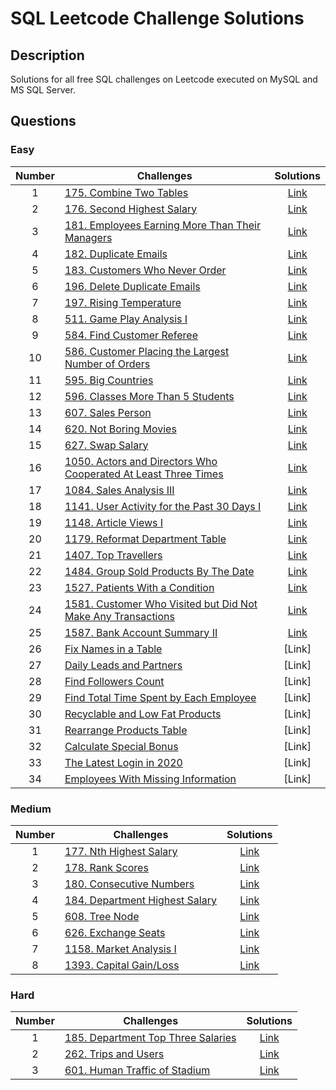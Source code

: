 # SQL Leetcode Challenge Solutions

## Description
Solutions for all free SQL challenges on Leetcode executed on MySQL and MS SQL Server.

## Questions
### Easy
| Number| Challenges | Solutions|
| :---:| --- | :---: |
| 1 | [175. Combine Two Tables](https://leetcode.com/problems/combine-two-tables/) | [Link](https://github.com/qanhnn12/SQL-Leetcode-Challenge-Solutions/blob/main/Easy/175.Combine-Two-Tables.sql) |
| 2 | [176. Second Highest Salary](https://leetcode.com/problems/second-highest-salary/) | [Link](https://github.com/qanhnn12/SQL-Leetcode-Challenge-Solutions/blob/main/Easy/176.Second-Highest-Salary.sql) | 
| 3 | [181. Employees Earning More Than Their Managers](https://leetcode.com/problems/employees-earning-more-than-their-managers/) | [Link](https://github.com/qanhnn12/SQL-Leetcode-Challenge-Solutions/blob/main/Easy/181.Employees-Earning-More-Than-Their-Managers.sql) | 
| 4 | [182. Duplicate Emails](https://leetcode.com/problems/duplicate-emails/) | [Link](https://github.com/qanhnn12/SQL-Leetcode-Challenge-Solutions/blob/main/Easy/182.Duplicate-Emails.sql) | 
| 5 | [183. Customers Who Never Order](https://leetcode.com/problems/customers-who-never-order/) | [Link](https://github.com/qanhnn12/SQL-Leetcode-Challenge-Solutions/blob/main/Easy/183.Customers-Who-Never-Order.sql) | 
| 6 | [196. Delete Duplicate Emails](https://leetcode.com/problems/delete-duplicate-emails/)| [Link](https://github.com/qanhnn12/SQL-Leetcode-Challenge-Solutions/blob/main/Easy/196.Delete-Duplicate-Emails.sql) | 
| 7 | [197. Rising Temperature](https://leetcode.com/problems/rising-temperature/) | [Link](https://github.com/qanhnn12/SQL-Leetcode-Challenge-Solutions/blob/main/Easy/197.Rising-Temperature.sql) | 
| 8 | [511. Game Play Analysis I](https://leetcode.com/problems/game-play-analysis-i/) | [Link](https://github.com/qanhnn12/SQL-Leetcode-Challenge-Solutions/blob/main/Easy/511.%20Game-Play-Analysis-I.sql) |
| 9 | [584. Find Customer Referee](https://leetcode.com/problems/find-customer-referee/) | [Link](https://github.com/qanhnn12/SQL-Leetcode-Challenge-Solutions/blob/main/Easy/584.Find-Customer-Referee.sql) | 
| 10 | [586. Customer Placing the Largest Number of Orders](https://leetcode.com/problems/customer-placing-the-largest-number-of-orders/) | [Link](https://github.com/qanhnn12/SQL-Leetcode-Challenge-Solutions/blob/main/Easy/586.Customer-Placing-the-Largest-Number-of-Orders.sql) | 
| 11 | [595. Big Countries](https://leetcode.com/problems/big-countries/) | [Link](https://github.com/qanhnn12/SQL-Leetcode-Challenge-Solutions/blob/main/Easy/595.Big-Countries.sql) | 
| 12 | [596. Classes More Than 5 Students](https://leetcode.com/problems/classes-more-than-5-students/) | [Link](https://github.com/qanhnn12/SQL-Leetcode-Challenge-Solutions/blob/main/Easy/596.Classes-More-Than-5-Students.sql) | 
| 13 | [607. Sales Person](https://leetcode.com/problems/sales-person/) | [Link](https://github.com/qanhnn12/SQL-Leetcode-Challenge-Solutions/blob/main/Easy/607.Sales-Person.sql) | 
| 14 | [620. Not Boring Movies](https://leetcode.com/problems/not-boring-movies/) | [Link](https://github.com/qanhnn12/SQL-Leetcode-Challenge-Solutions/blob/main/Easy/620.Not-Boring-Movies.sql) | 
| 15 | [627. Swap Salary](https://leetcode.com/problems/swap-salary/) | [Link](https://github.com/qanhnn12/SQL-Leetcode-Challenge-Solutions/blob/main/Easy/627.Swap-Salary.sql) | 
| 16 | [1050. Actors and Directors Who Cooperated At Least Three Times](https://leetcode.com/problems/actors-and-directors-who-cooperated-at-least-three-times/) | [Link](https://github.com/qanhnn12/SQL-Leetcode-Challenge-Solutions/blob/main/Easy/1050.Actors-and-Directors-Who-Cooperated-At-Least-Three-Times.sql)|
| 17 | [1084. Sales Analysis III](https://leetcode.com/problems/sales-analysis-iii/) | [Link](https://github.com/qanhnn12/SQL-Leetcode-Challenge-Solutions/blob/main/Easy/1084.Sales-Analysis-III.sql) |
| 18 | [1141. User Activity for the Past 30 Days I](https://leetcode.com/problems/user-activity-for-the-past-30-days-i/) | [Link](https://github.com/qanhnn12/SQL-Leetcode-Challenge-Solutions/blob/main/Easy/1141.User-Activity-for-the-Past-30-Days-I.sql) |
| 19 | [1148. Article Views I](https://leetcode.com/problems/article-views-i/) | [Link](https://github.com/qanhnn12/SQL-Leetcode-Challenge-Solutions/blob/main/Easy/1148.Article-Views-I.sql)|
| 20 | [1179. Reformat Department Table](https://leetcode.com/problems/reformat-department-table/) | [Link](https://github.com/qanhnn12/SQL-Leetcode-Challenge-Solutions/blob/main/Easy/1179.Reformat-Department-Table.sql) |
| 21 | [1407. Top Travellers](https://leetcode.com/problems/top-travellers/) | [Link](https://github.com/qanhnn12/SQL-Leetcode-Challenge-Solutions/blob/main/Easy/1407.Top-Travellers.sql) |
| 22 | [1484. Group Sold Products By The Date](https://leetcode.com/problems/group-sold-products-by-the-date/) | [Link](https://github.com/qanhnn12/SQL-Leetcode-Challenge-Solutions/blob/main/Easy/1484.Group-Sold-Products-By-The-Date.sql) |
| 23 | [1527. Patients With a Condition](https://leetcode.com/problems/patients-with-a-condition/) | [Link](https://github.com/qanhnn12/SQL-Leetcode-Challenge-Solutions/blob/main/Easy/1527.Patients-With-a-Condition.sql) |
| 24 | [1581. Customer Who Visited but Did Not Make Any Transactions](https://leetcode.com/problems/customer-who-visited-but-did-not-make-any-transactions/) | [Link](https://github.com/qanhnn12/SQL-Leetcode-Challenge-Solutions/blob/main/Easy/1581.Customer-Who-Visited-but-Did-Not-Make-Any-Transactions.sql) |
| 25 | [1587. Bank Account Summary II](https://leetcode.com/problems/bank-account-summary-ii/) | [Link](https://github.com/qanhnn12/SQL-Leetcode-Challenge-Solutions/blob/main/Easy/1587.Bank-Account-Summary-II.sql) |
| 26 | [Fix Names in a Table](https://leetcode.com/problems/fix-names-in-a-table/) | [Link] |
| 27 | [Daily Leads and Partners](https://leetcode.com/problems/daily-leads-and-partners/) | [Link] |
| 28 | [Find Followers Count](https://leetcode.com/problems/find-followers-count/) | [Link] |
| 29 | [Find Total Time Spent by Each Employee](https://leetcode.com/problems/find-total-time-spent-by-each-employee/) | [Link] |
| 30 | [Recyclable and Low Fat Products](https://leetcode.com/problems/recyclable-and-low-fat-products/) | [Link] |
| 31 | [Rearrange Products Table](https://leetcode.com/problems/rearrange-products-table/) | [Link] |
| 32 | [Calculate Special Bonus](https://leetcode.com/problems/calculate-special-bonus/) | [Link] |
| 33 | [The Latest Login in 2020](https://leetcode.com/problems/the-latest-login-in-2020/) | [Link] |
| 34 | [Employees With Missing Information](https://leetcode.com/problems/employees-with-missing-information/) | [Link] |

### Medium
| Number| Challenges | Solutions|
| :---:| --- | :---: |
| 1 | [177. Nth Highest Salary](https://leetcode.com/problems/nth-highest-salary/) | [Link](https://github.com/qanhnn12/SQL-Leetcode-Challenge-Solutions/blob/main/Medium/177.Nth-Highest-Salary.sql) |
| 2 | [178. Rank Scores](https://leetcode.com/problems/rank-scores/) | [Link](https://github.com/qanhnn12/SQL-Leetcode-Challenge-Solutions/blob/main/Medium/178.Rank-Scores.sql) | 
| 3 | [180. Consecutive Numbers](https://leetcode.com/problems/consecutive-numbers/) | [Link](https://github.com/qanhnn12/SQL-Leetcode-Challenge-Solutions/blob/main/Medium/180.Consecutive-Numbers.sql) | 
| 4 | [184. Department Highest Salary](https://leetcode.com/problems/department-highest-salary/) | [Link](https://github.com/qanhnn12/SQL-Leetcode-Challenge-Solutions/blob/main/Medium/184.Department-Highest-Salary.sql)|
| 5 | [608. Tree Node](https://leetcode.com/problems/tree-node/) | [Link](https://github.com/qanhnn12/SQL-Leetcode-Challenge-Solutions/blob/main/Medium/608.Tree-Node.sql) | 
| 6 | [626. Exchange Seats](https://leetcode.com/problems/exchange-seats/) | [Link](https://github.com/qanhnn12/SQL-Leetcode-Challenge-Solutions/blob/main/Medium/626.Exchanges-Seats.sql) | 
| 7 | [1158. Market Analysis I](https://leetcode.com/problems/market-analysis-i/) | [Link](https://github.com/qanhnn12/SQL-Leetcode-Challenge-Solutions/blob/main/Medium/1158.Market-Analysis-I.sql) |
| 8 | [1393. Capital Gain/Loss](https://leetcode.com/problems/capital-gainloss/) | [Link](https://github.com/qanhnn12/SQL-Leetcode-Challenge-Solutions/blob/main/Medium/1393.Capital-Gain-Loss.sql) |

### Hard
| Number| Challenges | Solutions|
| :---:| --- | :---: |
| 1 | [185. Department Top Three Salaries](https://leetcode.com/problems/department-top-three-salaries/) | [Link](https://github.com/qanhnn12/SQL-Leetcode-Challenge-Solutions/blob/main/Hard/185.Department-Top-Three-Salaries.sql)|
| 2 | [262. Trips and Users](https://leetcode.com/problems/trips-and-users/) | [Link](https://github.com/qanhnn12/SQL-Leetcode-Challenge-Solutions/blob/main/Hard/262.Trips-and-Users.sql) | 
| 3 | [601. Human Traffic of Stadium](https://leetcode.com/problems/human-traffic-of-stadium/) | [Link](https://github.com/qanhnn12/SQL-Leetcode-Challenge-Solutions/blob/main/Hard/601.Human-Traffic-of-Stadium.sql) | 
